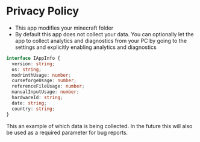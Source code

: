 # Privacy Policy

- This app modifies your minecraft folder
- By default this app does not collect your data. You can optionally let the app to collect analytics and diagnostics from your PC by going to the settings and explicitly enabling analytics and diagnostics

```typescript
interface IAppInfo {
  version: string;
  os: string;
  modrinthUsage: number;
  curseforgeUsage: number;
  referenceFileUsage: number;
  manualInputUsage: number;
  hardwareId: string;
  date: string;
  country: string;
}
```

This an example of which data is being collected. In the future this will also be used as a required parameter for bug reports.
